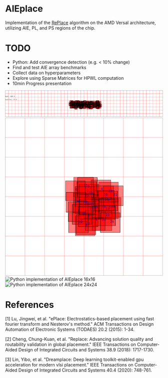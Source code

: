 # AIEplace
Implementation of the [RePlace](https://github.com/The-OpenROAD-Project/RePlAce) algorithm on the AMD Versal architecture, utilizing AIE, PL, and PS regions of the chip.

# TODO
* Python: Add convergence detection (e.g. < 10% change)
* Find and test AIE array benchmarks
* Collect data on hyperparameters
* Explore using Sparse Matrices for HPWL computation
* 10min Progress presentation

![Python implementation of AIEplace 8x48](images/AIEplace_8x48.gif)
![Python implementation of AIEplace 8x8](images/AIEplace_8x8.gif)
![Python implementation of AIEplace 16x16](images/AIEplace_16x16.gif)
![Python implementation of AIEplace 24x24](images/AIEplace_24x24.gif)

# References

[1] Lu, Jingwei, et al. "ePlace: Electrostatics-based placement using fast fourier transform and Nesterov's method." ACM Transactions on Design Automation of Electronic Systems (TODAES) 20.2 (2015): 1-34.

[2] Cheng, Chung-Kuan, et al. "Replace: Advancing solution quality and routability validation in global placement." IEEE Transactions on Computer-Aided Design of Integrated Circuits and Systems 38.9 (2018): 1717-1730.

[3] Lin, Yibo, et al. "Dreamplace: Deep learning toolkit-enabled gpu acceleration for modern vlsi placement." IEEE Transactions on Computer-Aided Design of Integrated Circuits and Systems 40.4 (2020): 748-761.
